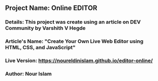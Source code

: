 ## Project Name:  Online EDITOR

### Details: This project was create using an article on DEV Community by Varshith V Hegde

### Article's Name: "Create Your Own Live Web Editor using HTML, CSS, and JavaScript"

### Live Version:  https://noureldinislam.github.io/editor-online/

### Author: Nour Islam